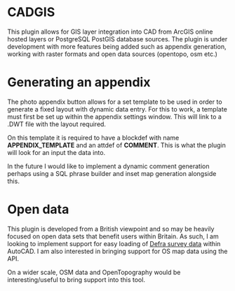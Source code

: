 # CADGIS

This plugin allows for GIS layer integration into CAD from ArcGIS online hosted layers or PostgreSQL PostGIS database sources. The plugin is under development with more features being added such as appendix generation, working with raster formats and open data sources (opentopo, osm etc.)


# Generating an appendix

The photo appendix button allows for a set template to be used in order to generate a fixed layout with dynamic data entry.
For this to work, a template must first be set up within the appendix settings window.
This will link to a .DWT file with the layout required.

On this template it is required to have a blockdef with name **APPENDIX_TEMPLATE** and an attdef of **COMMENT**.
This is what the plugin will look for an input the data into.

In the future I would like to implement a dynamic comment generation perhaps using a SQL phrase builder and inset map generation alongside this.

# Open data

This plugin is developed from a British viewpoint and so may be heavily focused on open data sets that benefit users within Britain. As such, I am looking to implement support for easy loading of [Defra survey data](https://environment.data.gov.uk/survey) within AutoCAD.
I am also interested in bringing support for OS map data using the API.

On a wider scale, OSM data and OpenTopography would be interesting/useful to bring support into this tool.
